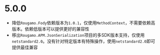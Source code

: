 # 5.0.0

- 降低`Rougamo.Fody`依赖版本为`1.0.1`，仅使用`MethodContext`，不需要依赖高版本。依赖低版本可以提供更好的兼容性
- 移出`Rougamo.APM.JsonSerialization`项目的多SDK版本支持，仅使用`netstandard2.0`。没有针对特定版本有特殊操作，使用`netstandard2.0`即可提供最佳兼容